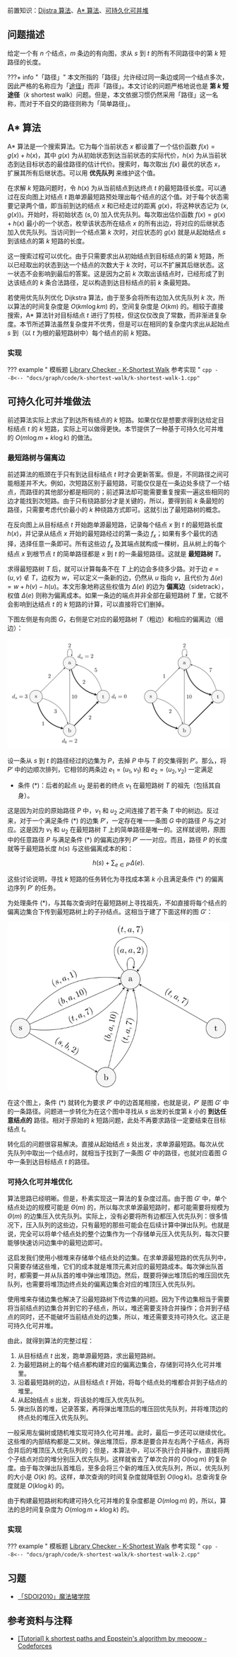 前置知识：[Dijstra 算法](./shortest-path.md#dijkstra-算法)、[A\* 算法](../search/astar.md)、[可持久化可并堆](../ds/persistent-heap.md)

## 问题描述

给定一个有 $n$ 个结点，$m$ 条边的有向图，求从 $s$ 到 $t$ 的所有不同路径中的第 $k$ 短路径的长度。

???+ info "「路径」"
    本文所指的「路径」允许经过同一条边或同一个结点多次，因此严格的名称应为「[途径](./concept.md#路径)」而非「路径」。本文讨论的问题严格地说也是 **第 $k$ 短途径**（$k$ shortest walk）问题。但是，本文依据习惯仍然采用「路径」这一名称，而对于不自交的路径则称为「简单路径」。

## A\* 算法

A\* 算法是一个搜索算法。它为每个当前状态 $x$ 都设置了一个估价函数 $f(x)=g(x)+h(x)$，其中 $g(x)$ 为从初始状态到达当前状态的实际代价，$h(x)$ 为从当前状态到达目标状态的最佳路径的估计代价。搜索时，每次取出 $f(x)$ 最优的状态 $x$，扩展其所有后继状态。可以用 **优先队列** 来维护这个值。

在求解 $k$ 短路问题时，令 $h(x)$ 为从当前结点到达终点 $t$ 的最短路径长度。可以通过在反向图上对结点 $t$ 跑单源最短路预处理出每个结点的这个值。对于每个状态需要记录两个值，即当前到达的结点 $x$ 和已经走过的距离 $g(x)$，将这种状态记为 $(x,g(x))$。开始时，将初始状态 $(s,0)$ 加入优先队列。每次取出估价函数 $f(x)=g(x)+h(x)$ 最小的一个状态，枚举该状态所在结点 $x$ 的所有出边，将对应的后继状态加入优先队列。当访问到一个结点第 $k$ 次时，对应状态的 $g(x)$ 就是从起始结点 $s$ 到该结点的第 $k$ 短路的长度。

这一搜索过程可以优化。由于只需要求出从初始结点到目标结点的第 $k$ 短路，所以已经取出的状态到达一个结点的次数大于 $k$ 次时，可以不扩展其后继状态。这一状态不会影响到最后的答案。这是因为之前 $k$ 次取出该结点时，已经形成了到达该结点的 $k$ 条合法路径，足以构造到达目标结点的前 $k$ 条最短路。

若使用优先队列优化 Dijkstra 算法，由于至多会将所有边加入优先队列 $k$ 次，所以算法的时间复杂度是 $O(km\log km)$ 的，空间复杂度是 $O(km)$ 的。相较于直接搜索，A\* 算法针对目标结点 $t$ 进行了剪枝，但这仅仅改良了常数，而非渐进复杂度。本节所述算法虽然复杂度并不优秀，但是可以在相同的复杂度内求出从起始点 $s$ 到（以 $t$ 为根的最短路树中）每个结点的前 $k$ 短路。

### 实现

??? example " 模板题 [Library Checker - K-Shortest Walk](https://judge.yosupo.jp/problem/k_shortest_walk) 参考实现 "
    ```cpp
    --8<-- "docs/graph/code/k-shortest-walk/k-shortest-walk-1.cpp"
    ```

## 可持久化可并堆做法

前述算法实际上求出了到达所有结点的 $k$ 短路。如果仅仅是想要求得到达给定目标结点 $t$ 的 $k$ 短路，实际上可以做得更快。本节提供了一种基于可持久化可并堆的 $O(m\log m+k\log k)$ 的做法。

### 最短路树与偏离边

前述算法的瓶颈在于只有到达目标结点 $t$ 时才会更新答案。但是，不同路径之间可能相差并不大。例如，次短路区别于最短路，可能仅仅是在一条边处多绕了一个结点，而路径的其他部分都是相同的；前述算法却可能需要重复搜索一遍这些相同的边才能找到次短路。由于只有绕路部分才是关键的，所以，要得到前 $k$ 条最短的路径，只需要考虑代价最小的 $k$ 种绕路方式即可。这就引出了最短路树的概念。

在反向图上从目标结点 $t$ 开始跑单源最短路，记录每个结点 $x$ 到 $t$ 的最短路长度 $h(x)$，并记录从结点 $x$ 开始的最短路经过的第一条边 $f_x$；如果有多个最优的选择，选择任意一条即可。所有这些边 $f_x$ 及其端点就构成一棵树，且从树上的每个结点 $x$ 到根节点 $t$ 的简单路径都是 $x$ 到 $t$ 的一条最短路径。这就是 **最短路树**  $T$。

求得最短路树 $T$ 后，就可以计算每条不在 $T$ 上的边会多绕多少路。对于边 $e=(u,v)\notin T$，边权为 $w$，可以定义一条新的边，仍然从 $u$ 指向 $v$，且代价为 $\Delta(e)=w + h(v) - h(u)$。本文形象地称这些权值为 $\Delta(e)$ 的边为 **偏离边**（sidetrack），权值 $\Delta(e)$ 则称为偏离成本。如果一条边的端点并非全部在最短路树 $T$ 里，它就不会影响到达结点 $t$ 的 $k$ 短路的计算，可以直接将它们删掉。

下图左侧是有向图 $G$，右侧是它对应的最短路树 $T$（粗边）和相应的偏离边（细边）：

![](./images/k-shortest-path-1.svg)

设一条从 $s$ 到 $t$ 的路径经过的边集为 $P$，去掉 $P$ 中与 $T$ 的交集得到 $P'$。那么，将 $P'$ 中的边顺次排列，它相邻的两条边 $e_1=(u_1,v_1)$ 和 $e_2=(u_2,v_2)$ 一定满足

-   条件 $(*)$：后者的起点 $u_2$ 是前者的终点 $v_1$ 在最短路树 $T$ 的祖先（包括其自身）。

这是因为对应的原始路径 $P$ 中，$v_1$ 和 $u_2$ 之间连接了若干条 $T$ 中的树边。反过来，对于一个满足条件 $(*)$ 的边集 $P'$，一定存在唯一一条图 $G$ 中的路径 $P$ 与之对应。这是因为 $v_1$ 和 $u_2$ 在最短路树 $T$ 上的简单路径是唯一的。这样就说明，原图中的任意路径 $P$ 与满足条件 $(*)$ 的偏离边序列 $P'$ 一一对应。而且，路径 $P$ 的长度就等于最短路长度 $h(s)$ 与这些偏离成本的和：

$$
h(s)+\sum_{e\in P'}\Delta(e).
$$

这些讨论说明，寻找 $k$ 短路的任务转化为寻找成本第 $k$ 小且满足条件 $(*)$ 的偏离边序列 $P'$ 的任务。

为处理条件 $(*)$，与其每次查询时在最短路树上寻找祖先，不如直接将每个结点的偏离边集合下传到最短路树上的子孙结点。这相当于建了下面这样的图 $G'$：

![](./images/k-shortest-path-2.svg)

在这个图上，条件 $(*)$ 就转化为要求 $P'$ 中的边首尾相接，也就是说，$P'$ 是图 $G'$ 中的一条路径。问题进一步转化为在这个图中寻找从 $s$ 出发的长度第 $k$ 小的 **到达任意结点的** 路径。相对于原始的 $k$ 短路问题，此处不再要求路径一定要结束在目标结点 $t$。

转化后的问题很容易解决。直接从起始结点 $s$ 处出发，求单源最短路。每次从优先队列中取出一个结点时，就相当于找到了一条图 $G'$ 中的路径，也就对应着图 $G$ 中一条到达目标结点 $t$ 的路径。

### 可持久化可并堆优化

算法思路已经明晰。但是，朴素实现这一算法的复杂度过高。由于图 $G'$ 中，单个结点处边的规模可能是 $\Theta(m)$ 的，所以每次求单源最短路时，都可能需要将规模为 $\Theta(m)$ 的边集压入优先队列。实际上，没有必要将所有边都压入优先队列：很多情况下，压入队列的这些边，只有最短的那些可能会在后续计算中弹出队列。也就是说，完全可以将单个结点处的整个边集作为一个存储单元压入优先队列，每次只要能够快速访问边集中的最短边即可。

这启发我们使用小根堆来存储单个结点处的边集。在求单源最短路的优先队列中，只需要存储这些堆，它们的成本就是堆顶元素对应的最短路成本。每次弹出队首时，都需要一并从队首的堆中弹出堆顶边。然后，既要将弹出堆顶后的堆压回优先队列，也需要将堆顶边终点处的偏离边集合对应的堆顶压入优先队列。

使用堆来存储边集也解决了沿最短路树下传边集的问题。因为下传边集相当于需要将当前结点的边集合并到它的子结点，所以，堆还需要支持合并操作；合并到子结点的同时，还不能破坏当前结点处的边集，所以，堆还需要支持可持久化。这正是可持久化可并堆。

由此，就得到算法的完整过程：

1.  从目标结点 $t$ 出发，跑单源最短路，求出最短路树。
2.  为最短路树上的每个结点都构建对应的偏离边集合，存储到可持久化可并堆里。
3.  沿着最短路树的边，从目标结点 $t$ 开始，将每个结点处的堆都合并到子结点的堆里。
4.  从起始结点 $s$ 出发，将该处的堆压入优先队列。
5.  弹出队首的堆，记录答案，再将弹出堆顶后的堆压回优先队列，并将堆顶边的终点处的堆压入优先队列。

一般采用左偏树或随机堆实现可持久化可并堆。此时，最后一步还可以继续优化。这些堆的内部结构都是二叉树。弹出堆顶后，原本是要合并左右两个子结点，再将合并后的堆顶压入优先队列的；但是，本算法中，可以不执行合并操作，直接将两个子结点对应的堆分别压入优先队列。这样就省去了单次合并的 $O(\log m)$ 的复杂度。由于每次弹出队首堆后，至多会将三个新的堆压入优先队列，所以，优先队列的大小是 $O(k)$ 的。这样，单次查询的时间复杂度就降低到 $O(\log k)$。总查询复杂度就是 $O(k\log k)$ 的。

由于构建最短路树和构建可持久化可并堆的复杂度都是 $O(m\log m)$ 的，所以，算法的总时间复杂度为 $O(m\log m+k\log k)$ 的。

### 实现

??? example " 模板题 [Library Checker - K-Shortest Walk](https://judge.yosupo.jp/problem/k_shortest_walk) 参考实现 "
    ```cpp
    --8<-- "docs/graph/code/k-shortest-walk/k-shortest-walk-2.cpp"
    ```

## 习题

-   [「SDOI2010」魔法猪学院](https://www.luogu.com.cn/problem/P2483)

## 参考资料与注释

-   [\[Tutorial\] k shortest paths and Eppstein's algorithm by meooow - Codeforces](https://codeforces.com/blog/entry/102085)
